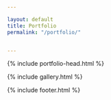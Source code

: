 ```yaml
---

layout: default
title: Portfolio
permalink: "/portfolio/"


---
```


{% include portfolio-head.html %}

{% include gallery.html %}

{% include footer.html %}

